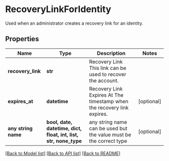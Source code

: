# RecoveryLinkForIdentity

Used when an administrator creates a recovery link for an identity.

## Properties
Name | Type | Description | Notes
------------ | ------------- | ------------- | -------------
**recovery_link** | **str** | Recovery Link  This link can be used to recover the account. | 
**expires_at** | **datetime** | Recovery Link Expires At  The timestamp when the recovery link expires. | [optional] 
**any string name** | **bool, date, datetime, dict, float, int, list, str, none_type** | any string name can be used but the value must be the correct type | [optional]

[[Back to Model list]](../README.md#documentation-for-models) [[Back to API list]](../README.md#documentation-for-api-endpoints) [[Back to README]](../README.md)


